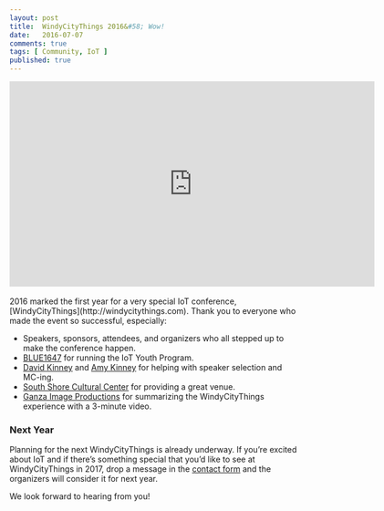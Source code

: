 ```yaml
---
layout: post
title:  WindyCityThings 2016&#58; Wow!
date:   2016-07-07
comments: true
tags: [ Community, IoT ]
published: true
---
```


<div class="video-container">
<iframe src="https://player.vimeo.com/video/173577064?color=f00004&title=0&byline=0&portrait=0" width="640" height="360" frameborder="0" webkitallowfullscreen mozallowfullscreen allowfullscreen></iframe>
</div>
&nbsp;<br/>
2016 marked the first year for a very special IoT conference, [WindyCityThings](http://windycitythings.com). Thank you to everyone who made the event so successful, especially:

* Speakers, sponsors, attendees, and organizers who all stepped up to make the conference happen.
* [BLUE1647](http://blue1647.com) for running the IoT Youth Program.
* [David Kinney](http://twitter.com/dlkinney) and [Amy Kinney](http://twitter.com/amykinney) for helping with speaker selection and MC-ing.
* [South Shore Cultural Center](https://www.facebook.com/TheSouthShoreCulturalCenter/) for providing a great venue.
* [Ganza Image Productions](http://ganzaimage.com) for summarizing the WindyCityThings experience with a 3-minute video.

<!--more-->

### Next Year

Planning for the next WindyCityThings is already underway. If you’re excited about IoT and if there’s something special that you’d like to see at WindyCityThings in 2017, drop a message in the [contact form](/contact) and the organizers will consider it for next year.

We look forward to hearing from you!
